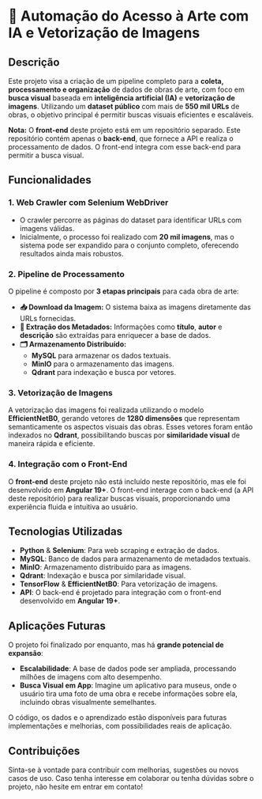 # 🚀 Automação do Acesso à Arte com IA e Vetorização de Imagens

## Descrição

Este projeto visa a criação de um pipeline completo para a **coleta, processamento e organização** de dados de obras de arte, com foco em **busca visual** baseada em **inteligência artificial (IA)** e **vetorização de imagens**. Utilizando um **dataset público** com mais de **550 mil URLs** de obras, o objetivo principal é permitir buscas visuais eficientes e escaláveis.

**Nota:** O **front-end** deste projeto está em um repositório separado. Este repositório contém apenas o **back-end**, que fornece a API e realiza o processamento de dados. O front-end integra com esse back-end para permitir a busca visual.

## Funcionalidades

### 1. **Web Crawler com Selenium WebDriver**
   - O crawler percorre as páginas do dataset para identificar URLs com imagens válidas.
   - Inicialmente, o processo foi realizado com **20 mil imagens**, mas o sistema pode ser expandido para o conjunto completo, oferecendo resultados ainda mais robustos.

### 2. **Pipeline de Processamento**
   O pipeline é composto por **3 etapas principais** para cada obra de arte:
   - **📥 Download da Imagem:** O sistema baixa as imagens diretamente das URLs fornecidas.
   - **📝 Extração dos Metadados:** Informações como **título**, **autor** e **descrição** são extraídas para enriquecer a base de dados.
   - **🗂️ Armazenamento Distribuído:**
     - **MySQL** para armazenar os dados textuais.
     - **MinIO** para o armazenamento das imagens.
     - **Qdrant** para indexação e busca por vetores.

### 3. **Vetorização de Imagens**
   A vetorização das imagens foi realizada utilizando o modelo **EfficientNetB0**, gerando vetores de **1280 dimensões** que representam semanticamente os aspectos visuais das obras. Esses vetores foram então indexados no **Qdrant**, possibilitando buscas por **similaridade visual** de maneira rápida e eficiente.

### 4. **Integração com o Front-End**
   O **front-end** deste projeto não está incluído neste repositório, mas ele foi desenvolvido em **Angular 19+**. O front-end interage com o back-end (a API deste repositório) para realizar buscas visuais, proporcionando uma experiência fluida e intuitiva ao usuário.

## Tecnologias Utilizadas

- **Python** & **Selenium**: Para web scraping e extração de dados.
- **MySQL**: Banco de dados para armazenamento de metadados textuais.
- **MinIO**: Armazenamento distribuído para as imagens.
- **Qdrant**: Indexação e busca por similaridade visual.
- **TensorFlow** & **EfficientNetB0**: Para vetorização de imagens.
- **API**: O back-end é projetado para integração com o front-end desenvolvido em **Angular 19+**.

## Aplicações Futuras

O projeto foi finalizado por enquanto, mas há **grande potencial de expansão**:
- **Escalabilidade**: A base de dados pode ser ampliada, processando milhões de imagens com alto desempenho.
- **Busca Visual em App**: Imagine um aplicativo para museus, onde o usuário tira uma foto de uma obra e recebe informações sobre ela, incluindo obras visualmente semelhantes.
  
O código, os dados e o aprendizado estão disponíveis para futuras implementações e melhorias, com possibilidades reais de aplicação.

## Contribuições

Sinta-se à vontade para contribuir com melhorias, sugestões ou novos casos de uso. Caso tenha interesse em colaborar ou tenha dúvidas sobre o projeto, não hesite em entrar em contato!
